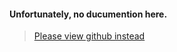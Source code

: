 #### Unfortunately, no ducumention here.

> [Please view github instead](https://github.com/zennolux/explainer)
